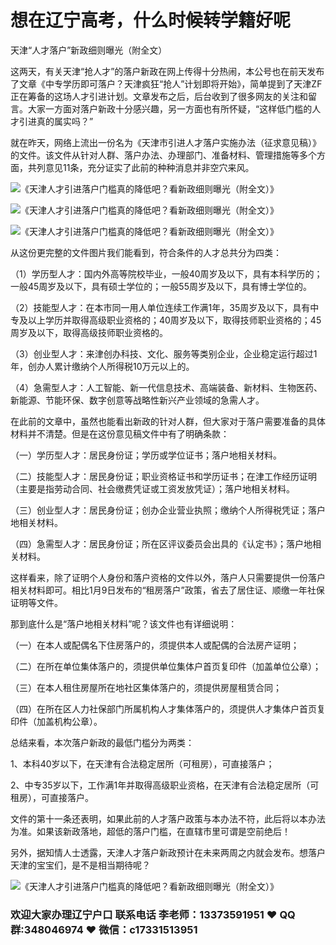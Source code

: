 # 想在辽宁高考，什么时候转学籍好呢




天津“人才落户”新政细则曝光（附全文）

这两天，有关天津“抢人才”的落户新政在网上传得十分热闹，本公号也在前天发布了文章《中专学历即可落户？天津疯狂“抢人”计划即将开始》，简单提到了天津ZF正在筹备的这场人才引进计划。文章发布之后，后台收到了很多网友的关注和留言。大家一方面对落户新政十分感兴趣，另一方面也有所怀疑，“这样低门槛的人才引进真的属实吗？”

就在昨天，网络上流出一份名为《天津市引进人才落户实施办法（征求意见稿）》的文件。该文件从针对人群、落户办法、办理部门、准备材料、管理措施等多个方面，共列意见11条，充分证实了此前的种种消息并非空穴来风。

![《天津人才引进落户门槛真的降低吧？看新政细则曝光（附全文）》](https://5b0988e595225.cdn.sohucs.com/images/20180514/5d1f90e5fb3e465ea37a34f65bed8f98.jpeg)

![《天津人才引进落户门槛真的降低吧？看新政细则曝光（附全文）》](https://5b0988e595225.cdn.sohucs.com/images/20180514/e82b7439bf104b998d73e3a14b58b7ce.jpeg)

![《天津人才引进落户门槛真的降低吧？看新政细则曝光（附全文）》](https://5b0988e595225.cdn.sohucs.com/images/20180514/3655589a898b4513a48ee394329f4141.jpeg)

从这份更完整的文件图片我们能看到，符合条件的人才总共分为四类：

（1）学历型人才：国内外高等院校毕业，一般40周岁及以下，具有本科学历的；一般45周岁及以下，具有硕士学位的；一般55周岁及以下，具有博士学位的。

（2）技能型人才：在本市同一用人单位连续工作满1年，35周岁及以下，具有中专及以上学历并取得高级职业资格的；40周岁及以下，取得技师职业资格的；45周岁及以下，取得高级技师职业资格的。

（3）创业型人才：来津创办科技、文化、服务等类别企业，企业稳定运行超过1年，创办人累计缴纳个人所得税10万元以上的。

（4）急需型人才：人工智能、新一代信息技术、高端装备、新材料、生物医药、新能源、节能环保、数字创意等战略性新兴产业领域的急需人才。

在此前的文章中，虽然也能看出新政的针对人群，但大家对于落户需要准备的具体材料并不清楚。但是在这份意见稿文件中有了明确条款：

（一）学历型人才：居民身份证；学历或学位证书；落户地相关材料。

（二）技能型人才：居民身份证；职业资格证书和学历证书；在津工作经历证明（主要是指劳动合同、社会缴费凭证或工资发放凭证）；落户地相关材料。

（三）创业型人才：居民身份证；创办企业营业执照；缴纳个人所得税凭证；落户地相关材料。

（四）急需型人才：居民身份证；所在区评议委员会出具的《认定书》；落户地相关材料。

这样看来，除了证明个人身份和落户资格的文件以外，落户人只需要提供一份落户相关材料即可。相比1月9日发布的“租房落户”政策，省去了居住证、顺缴一年社保证明等文件。

那到底什么是“落户地相关材料”呢？该文件也有详细说明：

（一）在本人或配偶名下住房落户的，须提供本人或配偶的合法房产证明；

（二）在所在单位集体落户的，须提供单位集体户首页复印件（加盖单位公章）；

（三）在本人租住房屋所在地社区集体落户的，须提供房屋租赁合同；

（四）在所在区人力社保部门所属机构人才集体落户的，须提供人才集体户首页复印件（加盖机构公章）。

总结来看，本次落户新政的最低门槛分为两类：

1、本科40岁以下，在天津有合法稳定居所（可租房），可直接落户；

2、中专35岁以下，工作满1年并取得高级职业资格，在天津有合法稳定居所（可租房），可直接落户。

文件的第十一条还表明，如果此前的人才落户政策与本办法不符，此后将以本办法为准。如果该新政落地，超低的落户门槛，在直辖市里可谓是空前绝后！

另外，据知情人士透露，天津人才落户新政预计在未来两周之内就会发布。想落户天津的宝宝们，是不是相当期待呢？

![《天津人才引进落户门槛真的降低吧？看新政细则曝光（附全文）》](https://5b0988e595225.cdn.sohucs.com/images/20180514/aafe5cc616784809a334f5daa42d46db.jpeg)

### 欢迎大家办理辽宁户口 联系电话 李老师：13373591951 ❤️ QQ群:348046974 ❤️ 微信：c17331513951 


